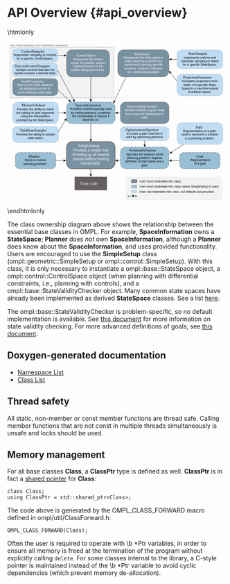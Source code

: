 # API Overview {#api_overview}

\htmlonly
<?xml version="1.0" encoding="utf-8"?>
<!-- Generator: Adobe Illustrator 16.0.0, SVG Export Plug-In . SVG Version: 6.00 Build 0)  -->
<!DOCTYPE svg PUBLIC "-//W3C//DTD SVG 1.1 Basic//EN" "http://www.w3.org/Graphics/SVG/1.1/DTD/svg11-basic.dtd">
<svg version="1.1" baseProfile="basic" id="apioverview"
	 xmlns="http://www.w3.org/2000/svg" xmlns:xlink="http://www.w3.org/1999/xlink" x="0px" y="0px" width="729px" height="531px"
	 viewBox="0 0 729 531" xml:space="preserve">
<path fill="#98BFD5" d="M711,411c0,6.628-6.717,12-15,12H591c-8.284,0-15-5.372-15-12v-30c0-6.628,6.716-12,15-12h105
	c8.283,0,15,5.372,15,12V411z"/>
<g>
	<rect x="225" y="450" fill="#645D61" width="108" height="45"/>
	<text transform="matrix(1 0 0 1 244.7773 477)" fill="#FFFFFF" font-family="'Helvetica-Bold'" font-size="14">User code</text>
</g>
<g>
	<line fill="none" stroke="#000000" stroke-miterlimit="10" x1="589.216" y1="342" x2="546.835" y2="369.556"/>
	<g>
		<path d="M548.34,368.578l3.801,1.825l-0.059,0.136l-6.197,1.246c-1.962,0.738-3.924,1.477-5.885,2.215
			c1.47-1.494,2.941-2.986,4.411-4.48l3.654-5.158l0.136-0.017L548.34,368.578z"/>
	</g>
</g>
<a xlink:href="classompl_1_1base_1_1StateSpace.html" >
	<g>
		<path fill="#7992A2" stroke="#645D61" stroke-miterlimit="10" d="M540,97c0,11.045-8.507,20-19,20H388c-10.494,0-19-8.955-19-20
			V47c0-11.045,8.506-20,19-20h133c10.493,0,19,8.955,19,20V97z"/>
		<rect x="388" y="35.667" fill="none" width="135.334" height="75.333"/>
		<text transform="matrix(1 0 0 1 423.3164 44.2939)"><tspan x="0" y="0" fill="#FFFFFF" font-family="'Helvetica-Bold'" font-size="12">StateSpace</tspan><tspan x="-33.799" y="12" fill="#FFFFFF" font-family="'Helvetica'" font-size="10">Represents the state space in </tspan><tspan x="-31.295" y="24" fill="#FFFFFF" font-family="'Helvetica'" font-size="10">which planning is performed; </tspan><tspan x="-31.844" y="36" fill="#FFFFFF" font-family="'Helvetica'" font-size="10">implements topology-specific </tspan><tspan x="-32.686" y="48" fill="#FFFFFF" font-family="'Helvetica'" font-size="10">functions: distance, interpola- </tspan><tspan x="-22.125" y="60" fill="#FFFFFF" font-family="'Helvetica'" font-size="10">tion, state (de)allocation.</tspan></text>
	</g>
</a>
<a xlink:href="classompl_1_1base_1_1StateSampler.html" >
	<g>
		<path fill="#C0DCF3" stroke="#7992A2" stroke-miterlimit="10" stroke-dasharray="1.997,1.997" d="M720,76c0,7.732-7.612,14-17,14
			H584c-9.389,0-17-6.268-17-14V41c0-7.732,7.611-14,17-14h119c9.388,0,17,6.268,17,14V76z"/>
		<rect x="575" y="35.309" fill="none" width="137" height="46.382"/>
		<text transform="matrix(1 0 0 1 605.1504 43.9365)"><tspan x="0" y="0" font-family="'Helvetica-Bold'" font-size="12">StateSampler</tspan><tspan x="-15.285" y="12" font-family="'Helvetica'" font-size="10">Implements uniform and </tspan><tspan x="-24.461" y="24" font-family="'Helvetica'" font-size="10">Gaussian sampling of states </tspan><tspan x="-18.348" y="36" font-family="'Helvetica'" font-size="10">for a specific StateSpace.</tspan></text>
	</g>
</a>
<a xlink:href="classompl_1_1base_1_1ProjectionEvaluator.html" >
	<g>
		<path fill="#C0DCF3" stroke="#7992A2" stroke-miterlimit="10" stroke-dasharray="2.008,2.008" d="M720,164c0,8.836-7.612,16-17,16
			H584c-9.39,0-17-7.164-17-16v-40c0-8.836,7.61-16,17-16h119c9.388,0,17,7.164,17,16V164z"/>
		<rect x="578" y="114.5" fill="none" width="131" height="63"/>
		<text transform="matrix(1 0 0 1 586.8193 123.1279)"><tspan x="0" y="0" font-family="'Helvetica-Bold'" font-size="12">ProjectionEvaluator</tspan><tspan x="-3.065" y="12" font-family="'Helvetica'" font-size="10">Computes projections from </tspan><tspan x="0.821" y="24" font-family="'Helvetica'" font-size="10">states of a specific State- </tspan><tspan x="-4.464" y="36" font-family="'Helvetica'" font-size="10">Space to a low-dimensional </tspan><tspan x="18.6" y="48" font-family="'Helvetica'" font-size="10">Euclidean space.</tspan></text>
	</g>
</a>
<a xlink:href="classompl_1_1base_1_1Path.html" >
	<g>
		<path fill="#C0DCF3" stroke="#7992A2" stroke-miterlimit="10" stroke-dasharray="2.008,2.008" d="M720,326c0,8.836-7.612,16-17,16
			H584c-9.39,0-17-7.164-17-16v-40c0-8.836,7.61-16,17-16h119c9.388,0,17,7.164,17,16V326z"/>
		<rect x="579" y="280.244" fill="none" width="128" height="49.513"/>
		<text transform="matrix(1 0 0 1 629.998 288.8721)"><tspan x="0" y="0" font-family="'Helvetica-Bold'" font-size="12">Path</tspan><tspan x="-43.148" y="12" font-family="'Helvetica'" font-size="10">Representation of a path; </tspan><tspan x="-48.705" y="24" font-family="'Helvetica'" font-size="10">used to represent a solution </tspan><tspan x="-36.476" y="36" font-family="'Helvetica'" font-size="10">to a planning problem.</tspan></text>
	</g>
</a>
<a xlink:href="classompl_1_1base_1_1Goal.html" >
	<g>
		<path fill="none" stroke="#645D61" stroke-miterlimit="10" stroke-dasharray="7.89,3.945" d="M711,411c0,6.628-6.717,12-15,12H591
			c-8.284,0-15-5.372-15-12v-30c0-6.628,6.716-12,15-12h105c8.283,0,15,5.372,15,12V411z"/>
		<rect x="607" y="377.064" fill="none" width="76" height="38"/>
		<text transform="matrix(1 0 0 1 631.6641 385.6924)"><tspan x="0" y="0" font-family="'Helvetica-Bold'" font-size="12">Goal</tspan><tspan x="-20.575" y="12" font-family="'Helvetica'" font-size="10">Representation </tspan><tspan x="-7.235" y="24" font-family="'Helvetica'" font-size="10">of a goal.</tspan></text>
	</g>
</a>
<a xlink:href="classompl_1_1base_1_1StateValidityChecker.html" >
	<g>
		<path fill="#7992A2" stroke="#645D61" stroke-miterlimit="10" d="M540.071,257c0,8.837-8.059,16-18,16h-126
			c-9.941,0-18-7.163-18-16v-40c0-8.836,8.059-16,18-16h126c9.941,0,18,7.164,18,16V257z"/>
		<rect x="391.333" y="211.135" fill="none" width="135.334" height="49.177"/>
		<text transform="matrix(1 0 0 1 399.3076 219.7622)"><tspan x="0" y="0" fill="#FFFFFF" font-family="'Helvetica-Bold'" font-size="12">StateValidityChecker</tspan><tspan x="-7.29" y="12" fill="#FFFFFF" font-family="'Helvetica'" font-size="10">Decides whether a given state </tspan><tspan x="-4.78" y="24" fill="#FFFFFF" font-family="'Helvetica'" font-size="10">from a specific StateSpace is </tspan><tspan x="48.02" y="36" fill="#FFFFFF" font-family="'Helvetica'" font-size="10">valid.</tspan></text>
	</g>
</a>
<a xlink:href="classompl_1_1base_1_1SpaceInformation.html" >
	<g>
		<path fill="#99BFD5" stroke="#645D61" stroke-miterlimit="10" stroke-dasharray="7.908,3.954" d="M360,257c0,8.837-8.06,16-18,16
			H216c-9.941,0-18-7.163-18-16v-40c0-8.837,8.059-16,18-16h126c9.94,0,18,7.163,18,16V257z"/>
		<rect x="206.666" y="207.167" fill="none" width="144.667" height="59.667"/>
		<text transform="matrix(1 0 0 1 228.3247 215.7949)"><tspan x="0" y="0" font-family="'Helvetica-Bold'" font-size="12">SpaceInformation</tspan><tspan x="-19.359" y="12" font-family="'Helvetica'" font-size="10">Provides routines typically used </tspan><tspan x="-15.749" y="24" font-family="'Helvetica'" font-size="10">by motion planners; combines </tspan><tspan x="-11.579" y="36" font-family="'Helvetica'" font-size="10">the functionality of classes it </tspan><tspan x="23.15" y="48" font-family="'Helvetica'" font-size="10">depends on.</tspan></text>
	</g>
</a>
<a xlink:href="classompl_1_1base_1_1MotionValidator.html" >
	<g>
		<path fill="#C0DCF3" stroke="#7992A2" stroke-miterlimit="10" stroke-dasharray="2.008,2.008" d="M171,257c0,8.836-7.612,16-17,16
			H35c-9.389,0-17-7.164-17-16v-40c0-8.836,7.611-16,17-16h119c9.388,0,17,7.164,17,16V257z"/>
		<rect x="25.299" y="207.562" fill="none" width="136.789" height="58.875"/>
		<text transform="matrix(1 0 0 1 48.3618 216.1904)"><tspan x="0" y="0" font-family="'Helvetica-Bold'" font-size="12">MotionValidator</tspan><tspan x="-16.644" y="12" font-family="'Helvetica'" font-size="10">Provides the ability to check </tspan><tspan x="-18.038" y="24" font-family="'Helvetica'" font-size="10">the validity of path segments </tspan><tspan x="-3.592" y="36" font-family="'Helvetica'" font-size="10">using the interpolation </tspan><tspan x="-17.488" y="48" font-family="'Helvetica'" font-size="10">provided by the StateSpace.</tspan></text>
	</g>
</a>
<a xlink:href="classompl_1_1base_1_1ValidStateSampler.html" >
	<g>
		<path fill="#C0DCF3" stroke="#7992A2" stroke-miterlimit="10" stroke-dasharray="2.009,2.009" d="M171,324c0,6.627-7.612,12-17,12
			H35c-9.39,0-17-5.373-17-12v-30c0-6.627,7.61-12,17-12h119c9.388,0,17,5.373,17,12V324z"/>
		<rect x="24.834" y="291.167" fill="none" width="139.333" height="35.667"/>
		<text transform="matrix(1 0 0 1 41.813 299.7949)"><tspan x="0" y="0" font-family="'Helvetica-Bold'" font-size="12">ValidStateSampler</tspan><tspan x="-12.344" y="12" font-family="'Helvetica'" font-size="10">Provides the ability to sample </tspan><tspan x="26.286" y="24" font-family="'Helvetica'" font-size="10">valid states.</tspan></text>
	</g>
</a>
<a xlink:href="classompl_1_1base_1_1Planner.html" >
	<g>
		<path fill="#9ABFD5" stroke="#645D61" stroke-miterlimit="10" stroke-dasharray="7.908,3.954" d="M162,411c0,6.628-6.717,12-15,12
			H42c-8.284,0-15-5.372-15-12v-30c0-6.628,6.716-12,15-12h105c8.283,0,15,5.372,15,12V411z"/>
		<rect x="48.36" y="377.731" fill="none" width="90.667" height="36.666"/>
		<text transform="matrix(1 0 0 1 71.6855 386.3594)"><tspan x="0" y="0" font-family="'Helvetica-Bold'" font-size="12">Planner</tspan><tspan x="-13.566" y="12" font-family="'Helvetica'" font-size="10">Solves a motion </tspan><tspan x="-17.741" y="24" font-family="'Helvetica'" font-size="10">planning problem.</tspan></text>
	</g>
</a>
<a xlink:href="classompl_1_1geometric_1_1SimpleSetup.html" >
	<g>
		<path fill="#7992A2" stroke="#645D61" stroke-width="2" stroke-miterlimit="10" d="M360,403c0,11.046-8.059,20-18,20H216
			c-9.941,0-18-8.954-18-20v-50c0-11.045,8.059-20,18-20h126c9.941,0,18,8.955,18,20V403z"/>
		<rect x="212.833" y="342.001" fill="none" width="132.333" height="73.063"/>
		<text transform="matrix(1 0 0 1 236.603 352.0674)"><tspan x="0" y="0" fill="#FFFFFF" font-family="'Helvetica-Bold'" font-size="14">SimpleSetup</tspan><tspan x="-17.293" y="14.399" fill="#FFFFFF" font-family="'Helvetica'" font-size="12">Provides a simple way </tspan><tspan x="-19.651" y="28.8" fill="#FFFFFF" font-family="'Helvetica'" font-size="12">of setting up all needed </tspan><tspan x="-18.626" y="43.199" fill="#FFFFFF" font-family="'Helvetica'" font-size="12">classes without limiting</tspan><tspan x="9.045" y="57.6" fill="#FFFFFF" font-family="'Helvetica'" font-size="12">functionality.</tspan></text>
	</g>
</a>
<a xlink:href="classompl_1_1base_1_1ProblemDefinition.html" >
	<g>
		<path fill="#98BFD5" stroke="#645D61" stroke-miterlimit="10" stroke-dasharray="7.908,3.954" d="M540,407c0,8.837-8.061,16-18,16
			H396c-9.941,0-18-7.163-18-16v-40c0-8.837,8.059-16,18-16h126c9.939,0,18,7.163,18,16V407z"/>
		<rect x="386.404" y="358" fill="none" width="145.333" height="59.731"/>
		<text transform="matrix(1 0 0 1 407.4023 366.6279)"><tspan x="0" y="0" font-family="'Helvetica-Bold'" font-size="12">ProblemDefinition</tspan><tspan x="-10.871" y="12" font-family="'Helvetica'" font-size="10">Specifies the instance of the </tspan><tspan x="-7.533" y="24" font-family="'Helvetica'" font-size="10">planning problem; requires </tspan><tspan x="-13.648" y="36" font-family="'Helvetica'" font-size="10">definition of start states and a </tspan><tspan x="40.826" y="48" font-family="'Helvetica'" font-size="10">goal.</tspan></text>
	</g>
</a>
<g>
	<rect x="396" y="450" fill="#F1F2F2" width="322" height="78.334"/>
	<path fill="#7992A2" stroke="#645D61" stroke-width="2" stroke-miterlimit="10" d="M433,462.439c0-1.131-0.896-2.049-2-2.049h-14
		c-1.104,0-2,0.918-2,2.049v5.121c0,1.131,0.896,2.049,2,2.049h14c1.104,0,2-0.918,2-2.049V462.439z"/>
	<path fill="#98BFD5" stroke="#645D61" stroke-miterlimit="10" stroke-dasharray="7.908,3.954" d="M433,485c0,1.104-0.896,2-2,2h-14
		c-1.104,0-2-0.896-2-2v-5c0-1.104,0.896-2,2-2h14c1.104,0,2,0.896,2,2V485z"/>
	<path fill="#C0DCF3" stroke="#7992A2" stroke-miterlimit="10" stroke-dasharray="2.009,2.009" d="M433,501c0,1.104-0.896,2-2,2h-14
		c-1.104,0-2-0.896-2-2v-5c0-1.104,0.896-2,2-2h14c1.104,0,2,0.896,2,2V501z"/>
	<text transform="matrix(1 0 0 1 401 518)" font-family="'Helvetica-Oblique'" font-size="10">A</text>
	<text transform="matrix(1 0 0 1 427 518)" font-family="'Helvetica-Oblique'" font-size="10">B</text>
	<text transform="matrix(1 0 0 1 442.001 469)"><tspan x="0" y="0" font-family="'Helvetica'" font-size="10">User must instantiate this class.</tspan><tspan x="0" y="17" font-family="'Helvetica'" font-size="10">User must instantiate this class unless SimpleSetup is used.</tspan><tspan x="0" y="34" font-family="'Helvetica'" font-size="10">User can instantiate this class, but defaults are provided.</tspan></text>
	<g>
		<line fill="none" stroke="#000000" stroke-miterlimit="10" x1="409" y1="514" x2="419.939" y2="514"/>
		<g>
			<polygon points="427,514 417.051,518.065 419.412,514 417.051,509.936 			"/>
		</g>
	</g>
</g>
<g>
	<line fill="none" stroke="#000000" stroke-miterlimit="10" x1="576" y1="396" x2="547.132" y2="396"/>
	<g>
		<polygon points="540.071,396 550.021,391.935 547.66,396 550.021,400.064 		"/>
	</g>
</g>
<g>
	<line fill="none" stroke="#000000" stroke-miterlimit="10" x1="378" y1="396.064" x2="367.132" y2="396.064"/>
	<g>
		<polygon points="360.071,396.064 370.021,391.999 367.66,396.064 370.021,400.129 		"/>
	</g>
</g>
<g>
	<rect x="9" y="18" fill="#F2F2F2" stroke="#645D61" stroke-miterlimit="10" stroke-dasharray="4,4" width="347.006" height="169"/>
	<text transform="matrix(1 0 0 1 9.1162 14)" fill="#645D61" font-family="'Helvetica-Oblique'" font-size="10">only when planning with differential constraints </text>
	<a xlink:href="classompl_1_1control_1_1ControlSampler.html" >
		<g>
			<path fill="#C0DCF3" stroke="#7992A2" stroke-miterlimit="10" stroke-dasharray="1.997,1.997" d="M169,58
				c0,5.522-7.512,10-16.778,10H34.778C25.512,68,18,63.521,18,58V33c0-5.521,7.512-10,16.778-10h117.444
				C161.488,23,169,27.479,169,33V58z"/>
			<text transform="matrix(1 0 0 1 47.687 35.667)"><tspan x="0" y="0" font-family="'Helvetica-Bold'" font-size="12">ControlSampler</tspan><tspan x="-26.691" y="12" font-family="'Helvetica'" font-size="10">Implements sampling of controls</tspan><tspan x="-16.134" y="24" font-family="'Helvetica'" font-size="10">for a specific ControlSpace.</tspan></text>
		</g>
	</a>
	<a xlink:href="classompl_1_1control_1_1ControlSpace.html" >
		<g>
			<path fill="#7992A2" stroke="#645D61" stroke-miterlimit="10" d="M342,97c0,11.044-7.164,20-16,20H214c-8.837,0-16-8.956-16-20
				V47c0-11.044,7.163-20,16-20h112c8.836,0,16,8.956,16,20V97z"/>
			<text transform="matrix(1 0 0 1 230.9932 49.5654)"><tspan x="0" y="0" fill="#FFFFFF" font-family="'Helvetica-Bold'" font-size="12">ControlSpace</tspan><tspan x="-11.299" y="12" fill="#FFFFFF" font-family="'Helvetica'" font-size="10">Represents the control</tspan><tspan x="-18.255" y="24" fill="#FFFFFF" font-family="'Helvetica'" font-size="10">space the planner uses to</tspan><tspan x="-10.748" y="36" fill="#FFFFFF" font-family="'Helvetica'" font-size="10">represent inputs to the</tspan><tspan x="-18.25" y="48" fill="#FFFFFF" font-family="'Helvetica'" font-size="10">system being planned for.</tspan></text>
		</g>
	</a>
	<a xlink:href="classompl_1_1control_1_1DirectedControlSampler.html" >
		<g>
			<path fill="#C0DCF3" stroke="#7992A2" stroke-miterlimit="10" stroke-dasharray="1.997,1.997" d="M168.193,107.067
				c0,5.522-7.512,10-16.778,10H33.971c-9.266,0-16.778-4.478-16.778-10v-25c0-5.521,7.512-10,16.778-10h117.444
				c9.266,0,16.778,4.479,16.778,10V107.067z"/>
			<rect x="22.187" y="76.317" fill="none" width="142.893" height="36.5"/>
			<text transform="matrix(1 0 0 1 24.6182 84.9453)"><tspan x="0" y="0" font-family="'Helvetica-Bold'" font-size="12">DirectedControlSampler</tspan><tspan x="4.256" y="12" font-family="'Helvetica'" font-size="10">Sample controls that take the </tspan><tspan x="-1.293" y="24" font-family="'Helvetica'" font-size="10">system towards a desired state.</tspan></text>
		</g>
	</a>
	<a xlink:href="classompl_1_1control_1_1StatePropagator.html" >
		<g>
			<path fill="#7992A2" stroke="#6592A1" stroke-miterlimit="10" d="M169,166.928c0,7.037-7.512,12.74-16.778,12.74H34.779
				c-9.268,0-16.779-5.703-16.779-12.74v-31.851c0-7.036,7.511-12.741,16.779-12.741h117.443c9.266,0,16.778,5.705,16.778,12.741
				V166.928z"/>
			<rect x="29.193" y="126.844" fill="none" width="127" height="48.316"/>
			<text transform="matrix(1 0 0 1 46.0176 135.4717)"><tspan x="0" y="0" fill="#FFFFFF" font-family="'Helvetica-Bold'" font-size="12">StatePropagator</tspan><tspan x="-11.975" y="12" fill="#FFFFFF" font-family="'Helvetica'" font-size="10">Returns the state obtained </tspan><tspan x="-4.745" y="24" fill="#FFFFFF" font-family="'Helvetica'" font-size="10">by applying a control to </tspan><tspan x="-11.679" y="36" fill="#FFFFFF" font-family="'Helvetica'" font-size="10">some arbitrary initial state.</tspan></text>
		</g>
	</a>
	<g>
		<line fill="none" stroke="#000000" stroke-miterlimit="10" x1="169" y1="45.5" x2="190.939" y2="45.5"/>
		<g>
			<polygon points="198,45.5 188.051,49.565 190.412,45.5 188.051,41.435 			"/>
		</g>
	</g>
	<g>
		<line fill="none" stroke="#000000" stroke-miterlimit="10" x1="279" y1="117.067" x2="279" y2="193.939"/>
		<g>
			<polygon points="279,201 274.935,191.051 279,193.412 283.064,191.051 			"/>
		</g>
	</g>
	<g>
		<line fill="none" stroke="#000000" stroke-miterlimit="10" x1="169" y1="160.614" x2="207.641" y2="196.216"/>
		<g>
			<polygon points="212.833,201 202.761,197.249 207.252,195.858 208.27,191.27 			"/>
		</g>
	</g>
	<g>
		<line fill="none" stroke="#000000" stroke-miterlimit="10" x1="168.193" y1="94.567" x2="222.153" y2="194.783"/>
		<g>
			<polygon points="225.5,201 217.204,194.167 221.902,194.318 224.362,190.313 			"/>
		</g>
	</g>
</g>
<g>
	<line fill="none" stroke="#000000" stroke-miterlimit="10" x1="171" y1="237" x2="190.939" y2="237"/>
	<g>
		<polygon points="198,237 188.051,241.065 190.412,237 188.051,232.936 		"/>
	</g>
</g>
<g>
	<line fill="none" stroke="#000000" stroke-miterlimit="10" x1="171" y1="300" x2="194.397" y2="260.572"/>
	<g>
		<polygon points="198,254.5 196.419,265.131 194.127,261.026 189.427,260.982 		"/>
	</g>
</g>
<g>
	<line fill="none" stroke="#000000" stroke-miterlimit="10" x1="279" y1="273" x2="279" y2="325.939"/>
	<g>
		<polygon points="279,333 274.935,323.051 279,325.412 283.064,323.051 		"/>
	</g>
</g>
<g>
	<line fill="none" stroke="#000000" stroke-miterlimit="10" x1="378" y1="237" x2="367.061" y2="237"/>
	<g>
		<polygon points="360,237 369.949,232.935 367.588,237 369.949,241.064 		"/>
	</g>
</g>
<g>
	<line fill="none" stroke="#000000" stroke-miterlimit="10" x1="396.5" y1="117.067" x2="357.306" y2="198.919"/>
	<g>
		<polygon points="354.257,205.287 354.887,194.558 357.534,198.443 362.22,198.069 		"/>
	</g>
</g>
<g>
	<line fill="none" stroke="#000000" stroke-miterlimit="10" x1="567" y1="58.5" x2="547.061" y2="58.5"/>
	<g>
		<polygon points="540,58.5 549.949,54.435 547.588,58.5 549.949,62.564 		"/>
	</g>
</g>
<g>
	<line fill="none" stroke="#000000" stroke-miterlimit="10" x1="567" y1="131.333" x2="544.364" y2="102.55"/>
	<g>
		<polygon points="540,97 549.346,102.308 544.69,102.965 542.955,107.333 		"/>
	</g>
</g>
<g>
	<line fill="none" stroke="#000000" stroke-miterlimit="10" x1="162" y1="396.064" x2="189.786" y2="396.064"/>
	<g>
		<polygon points="196.847,396.064 186.897,400.13 189.258,396.064 186.897,392 		"/>
	</g>
</g>
<g>
	<line fill="none" stroke="#000000" stroke-miterlimit="10" x1="278.999" y1="423" x2="278.999" y2="442.939"/>
	<g>
		<polygon points="278.999,450 274.934,440.051 278.999,442.412 283.063,440.051 		"/>
	</g>
</g>
<a xlink:href="classompl_1_1base_1_1OptimizationObjective.html" >
	<g>
		<a xlink:href="classompl_1_1base_1_1OptimizationObjective.html" >
			<path fill="#C0DCF3" stroke="#7992A2" stroke-miterlimit="10" stroke-dasharray="2.008,2.008" d="M540,319.292
				c0,5.779-8.061,10.465-18,10.465H396c-9.942,0-18-4.686-18-10.465v-26.16c0-5.779,8.058-10.465,18-10.465h126
				c9.939,0,18,4.686,18,10.465V319.292z"/>
		</a>
		<rect x="389.738" y="288.667" fill="none" width="138.666" height="36"/>
		<text transform="matrix(1 0 0 1 395.7285 297.2949)"><tspan x="0" y="0" font-family="'Helvetica-Bold'" font-size="12">OptimizationObjective</tspan><tspan x="126.686" y="0" font-family="'Helvetica'" font-size="10"> </tspan><tspan x="3.307" y="12" font-family="'Helvetica'" font-size="10">Encodes a path cost that is </tspan><tspan x="-0.026" y="24" font-family="'Helvetica'" font-size="10">used by optimizing planners.</tspan></text>
	</g>
</a>
<g>
	<line fill="none" stroke="#000000" stroke-miterlimit="10" x1="459.071" y1="329.501" x2="459.071" y2="343.939"/>
	<g>
		<polygon points="459.071,351 455.006,341.051 459.071,343.412 463.136,341.051 		"/>
	</g>
</g>
</svg>

\endhtmlonly

The class ownership diagram above shows the relationship between the essential base classes in OMPL. For example, __SpaceInformation__ owns a __StateSpace__; __Planner__ does _not_ own __SpaceInformation__, although a __Planner__ does know about the __SpaceInformation__, and uses provided functionality. Users are encouraged to use the __SimpleSetup__ class (ompl::geometric::SimpleSetup or ompl::control::SimpleSetup). With this class, it is only necessary to instantiate a ompl::base::StateSpace object, a ompl::control::ControlSpace object (when planning with differential constraints, i.e., planning with controls), and a ompl::base::StateValidityChecker object. Many common state spaces have already been implemented as derived __StateSpace__ classes. See a list [here](spaces.html).

The ompl::base::StateValidityChecker is problem-specific, so no default implementation is available. See [this document](stateValidation.html) for more information on state validity checking. For more advanced definitions of goals, see [this document](goalRepresentation.html).

## Doxygen-generated documentation

- [Namespace List](namespaces.html)
- [Class List](annotated.html)

## Thread safety

All static, non-member or const member functions are thread safe. Calling member functions that are not const in multiple threads simultaneously is unsafe and locks should be used.

## Memory management

For all base classes __Class__, a __ClassPtr__ type is defined as well. __ClassPtr__ is in fact a [shared pointer](http://en.cppreference.com/w/cpp/memory/shared_ptr) for __Class__:

~~~{.cpp}
class Class;
using ClassPtr = std::shared_ptr<Class>;
~~~

The code above is generated by the OMPL_CLASS_FORWARD macro defined in ompl/util/ClassForward.h:

~~~{.cpp}
OMPL_CLASS_FORWARD(Class);
~~~

Often the user is required to operate with \b *Ptr variables, in order to ensure all memory is freed at the termination of the program without explicitly calling `delete`. For some classes internal to the library, a C-style pointer is maintained instead of the \b *Ptr variable to avoid cyclic dependencies (which prevent memory de-allocation).
